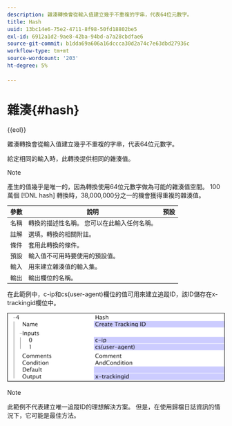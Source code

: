 ```yaml
---
description: 雜湊轉換會從輸入值建立幾乎不重複的字串，代表64位元數字。
title: Hash
uuid: 13bc14e6-75e2-4711-8f98-50fd18802be5
exl-id: 6912a1d2-9ae8-42ba-94bd-a7a28cbdfae6
source-git-commit: b1dda69a606a16dccca30d2a74c7e63dbd27936c
workflow-type: tm+mt
source-wordcount: '203'
ht-degree: 5%

---
```


# 雜湊{#hash}

{{eol}}

雜湊轉換會從輸入值建立幾乎不重複的字串，代表64位元數字。

給定相同的輸入時，此轉換提供相同的雜湊值。

>[!NOTE]
>
>產生的值幾乎是唯一的，因為轉換使用64位元數字做為可能的雜湊值空間。 100萬個 [!DNL hash] 轉換時，38,000,000分之一的機會獲得重複的雜湊值。

| 參數 | 說明 | 預設 |
|---|---|---|
| 名稱 | 轉換的描述性名稱。 您可以在此輸入任何名稱。 |  |
| 註解 | 選填。轉換的相關附註。 |  |
| 條件 | 套用此轉換的條件。 |  |
| 預設 | 輸入值不可用時要使用的預設值。 |  |
| 輸入 | 用來建立雜湊值的輸入集。 |  |
| 輸出 | 輸出欄位的名稱。 |  |

在此範例中，c-ip和cs(user-agent)欄位的值可用來建立追蹤ID，該ID儲存在x-trackingid欄位中。

![](assets/cfg_TransformationType_Hash.png)

>[!NOTE]
>
>此範例不代表建立唯一追蹤ID的理想解決方案。 但是，在使用歸檔日誌資訊的情況下，它可能是最佳方法。
